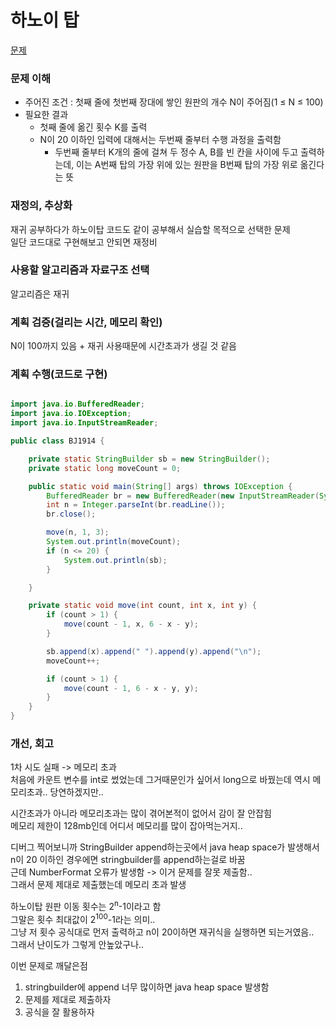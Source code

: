 # 하노이 탑
[문제](https://www.acmicpc.net/problem/1914)

### 문제 이해
- 주어진 조건 : 첫째 줄에 첫번째 장대에 쌓인 원판의 개수 N이 주어짐(1 ≤ N ≤ 100)  
- 필요한 결과  
  - 첫째 줄에 옮긴 횟수 K를 출력  
  - N이 20 이하인 입력에 대해서는 두번째 줄부터 수행 과정을 출력함  
    - 두번째 줄부터 K개의 줄에 걸쳐 두 정수 A, B를 빈 칸을 사이에 두고 출력하는데, 이는 A번째 탑의 가장 위에 있는 원판을 B번째 탑의 가장 위로 옮긴다는 뜻  

### 재정의, 추상화
재귀 공부하다가 하노이탑 코드도 같이 공부해서 실습할 목적으로 선택한 문제  
일단 코드대로 구현해보고 안되면 재정비  

### 사용할 알고리즘과 자료구조 선택
알고리즘은 재귀  

### 계획 검증(걸리는 시간, 메모리 확인)
N이 100까지 있음 + 재귀 사용때문에 시간초과가 생길 것 같음  

### 계획 수행(코드로 구현)
```java

import java.io.BufferedReader;
import java.io.IOException;
import java.io.InputStreamReader;

public class BJ1914 {

    private static StringBuilder sb = new StringBuilder();
    private static long moveCount = 0;

    public static void main(String[] args) throws IOException {
        BufferedReader br = new BufferedReader(new InputStreamReader(System.in));
        int n = Integer.parseInt(br.readLine());
        br.close();

        move(n, 1, 3);
        System.out.println(moveCount);
        if (n <= 20) {
            System.out.println(sb);
        }

    }

    private static void move(int count, int x, int y) {
        if (count > 1) {
            move(count - 1, x, 6 - x - y);
        }

        sb.append(x).append(" ").append(y).append("\n");
        moveCount++;

        if (count > 1) {
            move(count - 1, 6 - x - y, y);
        }
    }
}

```

### 개선, 회고
1차 시도 실패 -> 메모리 초과  
처음에 카운트 변수를 int로 썼었는데 그거때문인가 싶어서 long으로 바꿨는데 역시 메모리초과.. 당연하겠지만..  

시간초과가 아니라 메모리초과는 많이 겪어본적이 없어서 감이 잘 안잡힘  
메모리 제한이 128mb인데 어디서 메모리를 많이 잡아먹는거지..  

디버그 찍어보니까 StringBuilder append하는곳에서 java heap space가 발생해서  
n이 20 이하인 경우에면 stringbuilder를 append하는걸로 바꿈  
근데 NumberFormat 오류가 발생함 -> 이거 문제를 잘못 제출함..   
그래서 문제 제대로 제출했는데 메모리 초과 발생  

하노이탑 원판 이동 횟수는 2<sup>n</sup>-1이라고 함  
그말은 횟수 최대값이 2<sup>100</sup>-1라는 의미..  
그냥 저 횟수 공식대로 먼저 출력하고 n이 20이하면 재귀식을 실행하면 되는거였음..  
그래서 난이도가 그렇게 안높았구나..  

이번 문제로 깨달은점  
1. stringbuilder에 append 너무 많이하면 java heap space 발생함  
2. 문제를 제대로 제출하자  
3. 공식을 잘 활용하자